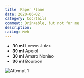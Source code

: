 ```yaml
---
title: Paper Plane
date: 2020-06-02
category: Cocktails
comment: Drinkable, but not for me
description: 
rating: Meh
---
```


 - **30 ml** Lemon Juice 
 - **30 ml** Aperol
 - **30 ml** Amaro Nonino
 - **30 ml** Bourbon

   
 ![Attempt 1][attempt1]

 [attempt1]: https://lh3.googleusercontent.com/ONfLmhPCydqChfoVrNegMx5HNdxRjNuf8G2P-McvkefXMw4qHZYSEY5KQNLxrpWbKFwPPkczL924_ifOQC84kCRuN9g7sF5Z8xHECQC5I-uj_Feh4Dsvc91vgOMbGg0Oue6G4kTWyaSvUBUvATunixDxFdLcvqcB4Qf2Rzal3iHlIgNT1pUp4AH5Yu5btYTp6u3WF6SKo5JZfsRnt9ofbzWvllMAJb6n3PTKzbPaFGw0Udtmod860PDgYaYBUxXtISNekkexmQXGqljzD8zD_K_x-LiU_NeOgvkZf4hItUs1Ex2cMWKOTEbuJFlgz_rOMNXJ3hEcT0tpEGlS55RMy9Tf-DAdfbJQRyWf_X-LmDH6EXHUSoHn0HjIeWthiKGA2OXo-tUBaWv7B-GEi1ZDCElBbDGZu-QRysWSMP0Q6VZ1S9xPnm9kcQ4PrzP9BzW-UCLoIBM58ljfiVs5eLaLVbN5GTBqbiWEAMxRerYiLUXau-cyxIyivKJTcQV5KJ_YqS-ZHkGulya7f35FsVoYYi38V-8hfNlMILfmuBEP1pc0-hfM31UFy8rW1VTIXn5lzKhgAd_gXVjF16aybYoaCawjezAKXuBn4zeNB54fsuIc5qFiNir58FRZuJQ-xz4NUlvTWOWU0lg6C1yUoagvu6w93B3_z4pfNLnZOKVkJc114zyb5dwSYUe64Q-8=w436-h956-no?authuser=0  